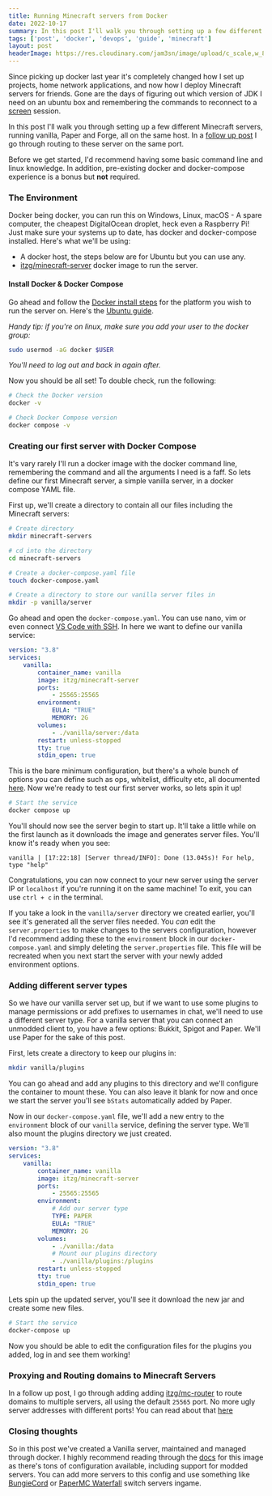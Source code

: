 ```yaml
---
title: Running Minecraft servers from Docker
date: 2022-10-17
summary: In this post I'll walk you through setting up a few different Minecraft servers, running vanilla, Paper and Forge, all on the same host. In a follow up post I go through routing to these server on the same port.
tags: ['post', 'docker', 'devops', 'guide', 'minecraft']
layout: post
headerImage: https://res.cloudinary.com/jam3sn/image/upload/c_scale,w_800/v1668105698/docker-minecraft.png
---
```


Since picking up docker last year it's completely changed how I set up projects, home network applications, and now how I deploy Minecraft servers for friends. Gone are the days of figuring out which version of JDK I need on an ubuntu box and remembering the commands to reconnect to a [screen](https://help.ubuntu.com/community/Screen) session.

In this post I'll walk you through setting up a few different Minecraft servers, running vanilla, Paper and Forge, all on the same host. In a [follow up post](/blog/routing-minecraft-servers) I go through routing to these server on the same port.

Before we get started, I'd recommend having some basic command line and linux knowledge. In addition, pre-existing docker and docker-compose experience is a bonus but **not** required.

### The Environment

Docker being docker, you can run this on Windows, Linux, macOS - A spare computer, the cheapest DigitalOcean droplet, heck even a Raspberry Pi! Just make sure your systems up to date, has docker and docker-compose installed. Here's what we'll be using:

- A docker host, the steps below are for Ubuntu but you can use any.
- [itzg/minecraft-server](https://hub.docker.com/r/itzg/minecraft-server) docker image to run the server.

#### Install Docker & Docker Compose

Go ahead and follow the [Docker install steps](https://docs.docker.com/engine/install/) for the platform you wish to run the server on. Here's the [Ubuntu guide](https://docs.docker.com/engine/install/ubuntu/).

_Handy tip: if you're on linux, make sure you add your user to the docker group:_
``` bash
sudo usermod -aG docker $USER
```
_You'll need to log out and back in again after._

Now you should be all set! To double check, run the following:
``` bash
# Check the Docker version
docker -v

# Check Docker Compose version
docker compose -v
```

### Creating our first server with Docker Compose

It's vary rarely I'll run a docker image with the docker command line, remembering the command and all the arguments I need is a faff. So lets define our first Minecraft server, a simple vanilla server, in a docker compose YAML file.

First up, we'll create a directory to contain all our files including the Minecraft servers:

``` bash
# Create directory
mkdir minecraft-servers

# cd into the directory
cd minecraft-servers

# Create a docker-compose.yaml file
touch docker-compose.yaml

# Create a directory to store our vanilla server files in
mkdir -p vanilla/server
```

Go ahead and open the `docker-compose.yaml`. You can use nano, vim or even connect [VS Code with SSH](https://code.visualstudio.com/docs/remote/ssh).
In here we want to define our vanilla service:

``` yaml
version: "3.8"
services:
    vanilla:
        container_name: vanilla
        image: itzg/minecraft-server
        ports:
            - 25565:25565
        environment:
            EULA: "TRUE"
            MEMORY: 2G
        volumes:
            - ./vanilla/server:/data
        restart: unless-stopped
        tty: true
        stdin_open: true
```

This is the bare minimum configuration, but there's a whole bunch of options you can define such as ops, whitelist, difficulty etc, all documented [here](https://github.com/itzg/docker-minecraft-server/blob/master/README.md#server-configuration). Now we're ready to test our first server works, so lets spin it up!

``` bash
# Start the service
docker compose up
```

You'll should now see the server begin to start up. It'll take a little while on the first launch as it downloads the image and generates server files. You'll know it's ready when you see:

``` log
vanilla | [17:22:18] [Server thread/INFO]: Done (13.045s)! For help, type "help"
```

Congratulations, you can now connect to your new server using the server IP or `localhost` if you're running it on the same machine! To exit, you can use `ctrl + c` in the terminal.

If you take a look in the `vanilla/server` directory we created earlier, you'll see it's generated all the server files needed. You *can* edit the `server.properties` to make changes to the servers configuration, however I'd recommend adding these to the `environment` block in our `docker-compose.yaml` and simply deleting the `server.properties` file. This file will be recreated when you next start the server with your newly added environment options.



### Adding different server types

So we have our vanilla server set up, but if we want to use some plugins to manage permissions or add prefixes to usernames in chat, we'll need to use a different server type. For a vanilla server that you can connect an unmodded client to, you have a few options: Bukkit, Spigot and Paper. We'll use Paper for the sake of this post.

First, lets create a directory to keep our plugins in:

``` bash
mkdir vanilla/plugins

```

You can go ahead and add any plugins to this directory and we'll configure the container to mount these. You can also leave it blank for now and once we start the server you'll see `bStats` automatically added by Paper.

Now in our `docker-compose.yaml` file, we'll add a new entry to the `environment` block of our `vanilla` service, defining the server type. We'll also mount the plugins directory we just created.

``` yaml
version: "3.8"
services:
    vanilla:
        container_name: vanilla
        image: itzg/minecraft-server
        ports:
            - 25565:25565
        environment:
            # Add our server type
            TYPE: PAPER
            EULA: "TRUE"
            MEMORY: 2G
        volumes:
            - ./vanilla:/data
            # Mount our plugins directory
            - ./vanilla/plugins:/plugins
        restart: unless-stopped
        tty: true
        stdin_open: true
```

Lets spin up the updated server, you'll see it download the new jar and create some new files.

``` bash
# Start the service
docker-compose up
```

Now you should be able to edit the configuration files for the plugins you added, log in and see them working!

### Proxying and Routing domains to Minecraft Servers

In a follow up post, I go through adding adding [itzg/mc-router](https://hub.docker.com/r/itzg/mc-router) to route domains to multiple servers, all using the default `25565` port. No more ugly server addresses with different ports! You can read about that [here](/blog/routing-minecraft-servers)

### Closing thoughts

So in this post we've created a Vanilla server, maintained and managed through docker. I highly recommend reading through the [docs](https://github.com/itzg/docker-minecraft-server) for this image as there's tons of configuration available, including support for modded servers. You can add more servers to this config and use something like [BungieCord](https://github.com/SpigotMC/BungeeCord) or [PaperMC Waterfall](https://github.com/PaperMC/Waterfall) switch servers ingame.